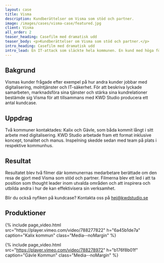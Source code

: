 ```yaml
---
layout: case
title: Visma
description: Kundberättelser om Visma som stöd och partner.
image: /images/cases/visma-case/featured.jpg
client: Visma
all_order: 2
teaser_heading: Casefilm med dramatisk udd
teaser_body: <p>Kundberättelser om Visma som stöd och partner.</p>
intro_heading: Casefilm med dramatisk udd
intro_lead: En IT-attack som släckte hela kommunen. En kund med höga förväntningar. I två filmer berättar Vismas kunder själva om stödet de fått och Visma som samarbetspartner.
---
```


## Bakgrund

Vismas kunder frågade efter exempel på hur andra kunder jobbar med digitalisering, molntjänster och IT-säkerhet. För att beskriva lyckade samarbeten, marknadsföra sina tjänster och stärka sina kundrelationer bestämde sig Visma för att tillsammans med KWD Studio producera ett antal kundcase. 


## Uppdrag 

Två kommuner kontaktades: Kalix och Gävle, som båda kommit långt i sitt arbete med digitalisering. KWD Studio arbetade fram ett format inklusive koncept, tonalitet och manus. Inspelning skedde sedan med team på plats i respektive kommunhus. 

## Resultat

Resultatet blev två filmer där kommunernas medarbetare berättade om den resa de gjort med Visma som stöd och partner. Filmerna blev ett led i att ta position som thought leader inom utvalda områden och att inspirera och utbilda andra i hur de kan effektivisera sin verksamhet. 

Blir du också nyfiken på kundcase? Kontakta oss på hej@kwdstudio.se


## Produktioner

<div class="Grid-offset u-spacingTopDecaGentle">
  <div class="Grid Grid--padded Grid--compensatePadded">
    <div class="Grid-item Grid-item-s--12-of-24">
{%
  include page_video.html
  src="https://player.vimeo.com/video/788277822"
  h="6a45b1de7a"
  caption="Kalix kommun"
  class="Media--noMargin"
%}
    </div>
    <div class="Grid-item Grid-item-s--12-of-24">

{%
  include page_video.html
  src="https://player.vimeo.com/video/788278972"
  h="b176f8b01f"
  caption="Gävle Kommun"
  class="Media--noMargin"
%}
    </div>
  </div>
</div>

